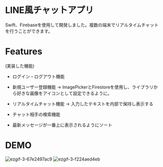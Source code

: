 # LINE風チャットアプリ
 
Swift、Firebaseを使用して開発しました。複数の端末でリアルタイムチャットを行うことができます。

# Features
(実装した機能)
* ログイン・ログアウト機能

* 新規ユーザー登録機能 -> ImagePickerとFirestoreを使用し、ライブラリから好きな画像をアイコンとして設定できるように。

* リアルタイムチャット機能 -> 入力したテキストを内部で保持し表示する

* チャット相手の検索機能

* 最新メッセージが一番上に表示されるようにソート

# DEMO
 
![ezgif-3-67e2497ac9](https://user-images.githubusercontent.com/74311952/205261531-71bd23bf-3416-4b49-8422-47697804343a.gif)
![ezgif-3-f224aed4eb](https://user-images.githubusercontent.com/74311952/205264388-538b5502-400a-4082-b31d-d6960480da47.gif)

